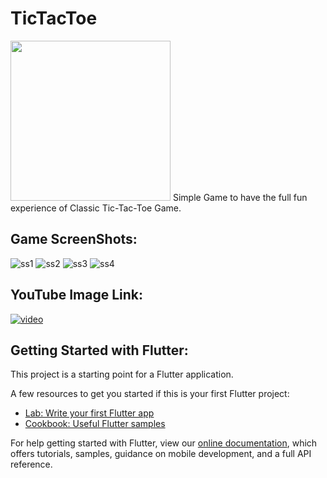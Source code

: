 # TicTacToe
<img src="https://github.com/kmranrg/TicTacToe/blob/main/app_logo/tic_toc_toe_logo.png" width="256" height="256">
Simple Game to have the full fun experience of Classic Tic-Tac-Toe Game.

## Game ScreenShots:
![ss1](https://github.com/kmranrg/TicTacToe/blob/main/screenshots/ss1.png) ![ss2](https://github.com/kmranrg/TicTacToe/blob/main/screenshots/ss2.png)
![ss3](https://github.com/kmranrg/TicTacToe/blob/main/screenshots/ss3.png) ![ss4](https://github.com/kmranrg/TicTacToe/blob/main/screenshots/ss4.png)

## YouTube Image Link:
[![video](https://img.youtube.com/vi/1tO8aZsSEBc/0.jpg)](https://youtu.be/1tO8aZsSEBc)

## Getting Started with Flutter:

This project is a starting point for a Flutter application.

A few resources to get you started if this is your first Flutter project:

- [Lab: Write your first Flutter app](https://flutter.dev/docs/get-started/codelab)
- [Cookbook: Useful Flutter samples](https://flutter.dev/docs/cookbook)

For help getting started with Flutter, view our
[online documentation](https://flutter.dev/docs), which offers tutorials,
samples, guidance on mobile development, and a full API reference.
